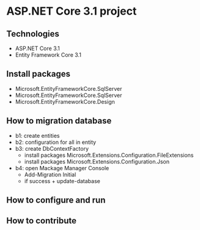 # ASP.NET Core 3.1 project
## Technologies
- ASP.NET Core 3.1
- Entity Framework Core 3.1
## Install packages
- Microsoft.EntityFrameworkCore.SqlServer
- Microsoft.EntityFrameworkCore.SqlServer
- Microsoft.EntityFrameworkCore.Design
## How to migration database
- b1: create entities
- b2: configuration for all in entity
- b3: create DbContextFactory 
  - install packages Microsoft.Extensions.Configuration.FileExtensions
  - install packages Microsoft.Extensions.Configuration.Json
- b4: open Mackage Manager Console
  - Add-Migration Initial
  - if success + update-database 
## How to configure and run
## How to contribute
